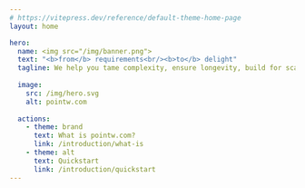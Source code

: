 ```yaml
---
# https://vitepress.dev/reference/default-theme-home-page
layout: home

hero:
  name: <img src="/img/banner.png">
  text: "<b>from</b> requirements<br/><b>to</b> delight"
  tagline: We help you tame complexity, ensure longevity, build for scalability, and create joy for your users.
  
  image:
    src: /img/hero.svg
    alt: pointw.com
  
  actions:
    - theme: brand
      text: What is pointw.com?
      link: /introduction/what-is
    - theme: alt
      text: Quickstart
      link: /introduction/quickstart
---
```

